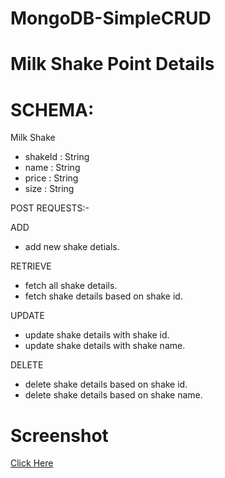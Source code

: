 # MongoDB-SimpleCRUD
# Milk Shake Point Details

# SCHEMA:

Milk Shake

* shakeId : String
* name : String
* price : String
* size : String

POST REQUESTS:-

ADD
* add new shake detials.

RETRIEVE

* fetch all shake details.
* fetch shake details based on shake id.

 UPDATE

* update shake details with shake id.
* update shake details with shake name.

 DELETE

* delete shake details based on shake id.
* delete shake details based on shake name.
# Screenshot
<a id="user-content-Screenshots" class="anchor" aria-hidden="true" href="#Screenshots"></a>

<a href="https://github.com/SHREYUGANDHI/MongoDB-SimpleCRUD/tree/main/postman"> Click Here</a>
